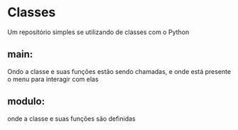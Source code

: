 # Classes
Um repositório simples se utilizando de classes com o Python
## main:
Ondo a classe e suas funções estão sendo chamadas, e onde está presente o menu para interagir com elas
## modulo:
onde a classe e suas funções são definidas
